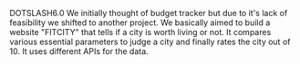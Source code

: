 DOTSLASH6.0
We initially thought of budget tracker but due to it's lack of feasibility we shifted to another project.
We basically aimed to build a website "FITCITY" that tells if a city is worth living or not.
It compares various essential parameters to judge a city and finally rates the city out of 10.
It uses different APIs for the data.
